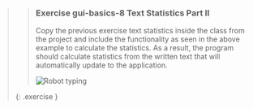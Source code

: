 >>### Exercise gui-basics-8 Text Statistics Part II
>>
>> Copy the previous exercise text statistics inside the class from the project and include the functionality as seen in the above example to calculate the statistics. As a result, the program should calculate statistics from the written text that will automatically update to the application.
>>
>> ![Robot typing](images/11_8_Robot.gif)
>>
>{: .exercise }